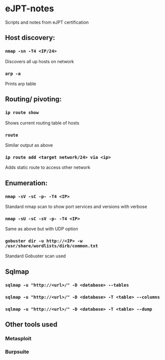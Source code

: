 # eJPT-notes
Scripts and notes from eJPT certification 


## Host discovery:
### ```nmap -sn -T4 <IP/24>```     
Discovers all up hosts on network

### ```arp -a```                   
Prints arp table


## Routing/ pivoting:
### ```ip route show```            
Shows current routing table of hosts

### ```route```                   
Similar output as above

### ```ip route add <target network/24> via <ip>``` 
Adds static route to access other network


## Enumeration:
### ```nmap -sV -sC -p- -T4 <IP>``` 
Standard nmap scan to show port services and versions with verbose

### ```nmap -sU -sC -sV -p- -T4 <IP>```   
Same as above but with UDP option

### ```gobuster dir -u http://<IP> -w /usr/share/wordlists/dirb/common.txt```   
Standard Gobuster scan used


## Sqlmap
### ```sqlmap -u "http://<url>/" -D <database> --tables```
### ```sqlmap -u "http://<url>/" -D <database> -T <table> --columns```
### ```sqlmap -u "http://<url>/" -D <database> -T <table> --dump```


## Other tools used
### Metasploit
### Burpsuite

